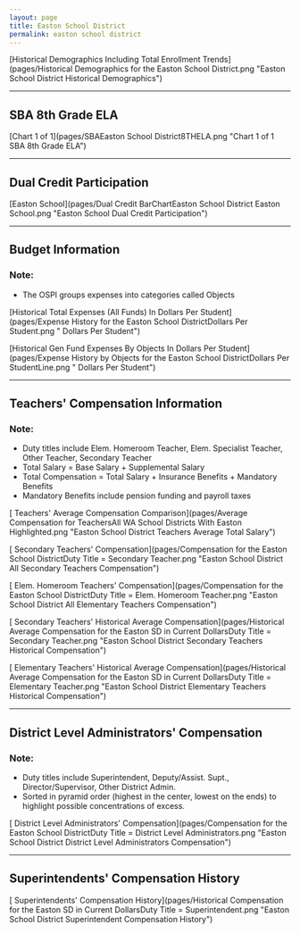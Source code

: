 ```yaml
---
layout: page
title: Easton School District
permalink: easton school district
---
```



[Historical Demographics Including Total Enrollment Trends](pages/Historical Demographics for the Easton School District.png "Easton School District Historical Demographics")

___

## SBA 8th Grade ELA

[Chart 1 of 1](pages/SBAEaston School District8THELA.png "Chart 1 of 1 SBA 8th Grade ELA")


___

## Dual Credit Participation

[Easton School](pages/Dual Credit BarChartEaston School District Easton School.png "Easton School Dual Credit Participation")


___

## Budget Information
### Note:
- The OSPI groups expenses into categories called Objects

[Historical Total Expenses (All Funds) In Dollars Per Student](pages/Expense History for the Easton School DistrictDollars Per Student.png " Dollars Per Student")

[Historical Gen Fund Expenses By Objects In Dollars Per Student](pages/Expense History by Objects for the Easton School DistrictDollars Per StudentLine.png " Dollars Per Student")


___

## Teachers' Compensation Information
### Note:
- Duty titles include Elem. Homeroom Teacher, Elem. Specialist Teacher, Other Teacher, Secondary Teacher
- Total Salary = Base Salary + Supplemental Salary
- Total Compensation = Total Salary + Insurance Benefits + Mandatory Benefits
- Mandatory Benefits include pension funding and payroll taxes

[ Teachers' Average Compensation Comparison](pages/Average Compensation for TeachersAll WA School Districts With Easton Highlighted.png "Easton School District Teachers Average Total Salary")

[ Secondary Teachers' Compensation](pages/Compensation for the Easton School DistrictDuty Title = Secondary Teacher.png "Easton School District All Secondary Teachers Compensation")

[ Elem. Homeroom Teachers' Compensation](pages/Compensation for the Easton School DistrictDuty Title = Elem. Homeroom Teacher.png "Easton School District All Elementary Teachers Compensation")

[ Secondary Teachers' Historical Average Compensation](pages/Historical Average Compensation for the Easton SD in Current DollarsDuty Title = Secondary Teacher.png "Easton School District Secondary Teachers Historical Compensation")

[ Elementary Teachers' Historical Average Compensation](pages/Historical Average Compensation for the Easton SD in Current DollarsDuty Title = Elementary Teacher.png "Easton School District Elementary Teachers Historical Compensation")


___

## District Level Administrators' Compensation

### Note:
- Duty titles include Superintendent, Deputy/Assist. Supt., Director/Supervisor, Other District Admin.
- Sorted in pyramid order (highest in the center, lowest on the ends) to highlight possible concentrations of excess.

[ District Level Administrators' Compensation](pages/Compensation for the Easton School DistrictDuty Title = District Level Administrators.png "Easton School District District Level Administrators Compensation")


___

## Superintendents' Compensation History

[ Superintendents' Compensation History](pages/Historical Compensation for the Easton SD in Current DollarsDuty Title = Superintendent.png "Easton School District Superintendent Compensation History")

